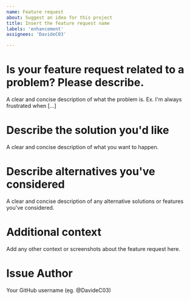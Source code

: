 ```yaml
---
name: Feature request
about: Suggest an idea for this project
title: Insert the feature request name
labels: 'enhancement'
assignees: 'DavideC03'

---
```


# Is your feature request related to a problem? Please describe.
A clear and concise description of what the problem is. Ex. I'm always frustrated when [...]

# Describe the solution you'd like
A clear and concise description of what you want to happen.

# Describe alternatives you've considered
A clear and concise description of any alternative solutions or features you've considered.

# Additional context
Add any other context or screenshots about the feature request here.

# Issue Author
Your GitHub username (eg. @DavideC03)
